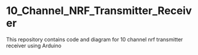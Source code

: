 # 10_Channel_NRF_Transmitter_Receiver
This repository contains code and diagram for 10 channel nrf transmitter receiver using Arduino
